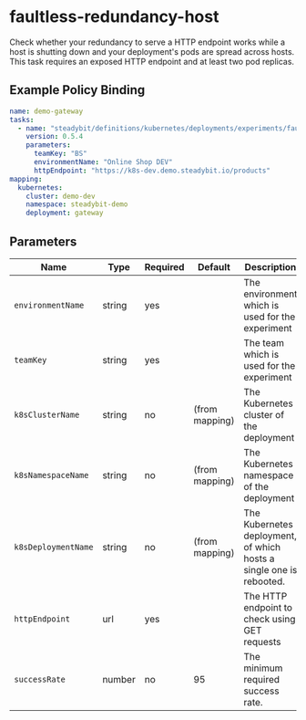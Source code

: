 # faultless-redundancy-host

Check whether your redundancy to serve a HTTP endpoint works while a host is shutting down and your deployment's pods are spread across hosts.
This task requires an exposed HTTP endpoint and at least two pod replicas.

## Example Policy Binding

```yaml
name: demo-gateway
tasks:
  - name: "steadybit/definitions/kubernetes/deployments/experiments/faultless-redundancy-host"
    version: 0.5.4
    parameters:
      teamKey: "BS"
      environmentName: "Online Shop DEV"
      httpEndpoint: "https://k8s-dev.demo.steadybit.io/products"
mapping:
  kubernetes:
    cluster: demo-dev
    namespace: steadybit-demo
    deployment: gateway

```

## Parameters

| Name                | Type   | Required | Default        | Description                                                         |
|---------------------|--------|----------|----------------|---------------------------------------------------------------------|
| `environmentName`   | string | yes      |                | The environment which is used for the experiment                    |
| `teamKey`           | string | yes      |                | The team which is used for the experiment                           |
| `k8sClusterName`    | string | no       | (from mapping) | The Kubernetes cluster of the deployment                            |
| `k8sNamespaceName`  | string | no       | (from mapping) | The Kubernetes namespace of the deployment                          |
| `k8sDeploymentName` | string | no       | (from mapping) | The Kubernetes deployment, of which hosts a single one is rebooted. |
| `httpEndpoint`      | url    | yes      |                | The HTTP endpoint to check using GET requests                       |
| `successRate`       | number | no       | 95             | The minimum required success rate.                                  |